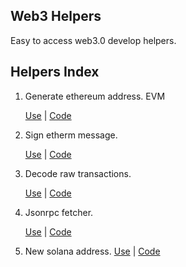 ## Web3 Helpers

Easy to access web3.0 develop helpers.

## Helpers Index

1. Generate ethereum address. EVM

    [Use](https://web3tools-nu.vercel.app/apps/evm/new-address) | [Code](pages/apps/evm/generate_new_address/)

2. Sign etherm message.

    [Use](https://web3tools-nu.vercel.app/apps/evm/new-address) | [Code](pages/apps/evm/generate_new_address/)

3. Decode raw transactions.

    [Use](https://web3tools-nu.vercel.app/apps/evm/decode-raw-transaction) | [Code](pages/apps/evm/decode-raw-transaction/)

4. Jsonrpc fetcher.

    [Use](https://web3tools-nu-vercel.app/apps/evm/jssonrpc-fetch) | [Code](pages/apps/evm/jsonrpc-fetch/)

5. New solana address.
    [Use](https://web3tools-nu.vercel.app/apps/solana/new-address) | [Code](pages/apps/evm/new-address/)